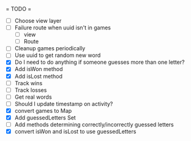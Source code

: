  = TODO =
* [ ] Choose view layer
* [ ] Failure route when uuid isn't in games
  * [ ] view
  * [ ] Route
* [ ] Cleanup games periodically
* [ ] Use uuid to get random new word
* [X] Do I need to do anything if someone guesses more than one letter?
* [X] Add isWon method
* [X] Add isLost method
* [ ] Track wins
* [ ] Track losses
* [ ] Get real words
* [ ] Should I update timestamp on activity?
* [X] convert games to Map
* [X] Add guessedLetters Set
* [ ] Add methods determining correctly/incorrectly guessed letters
* [X] convert isWon and isLost to use guessedLetters
